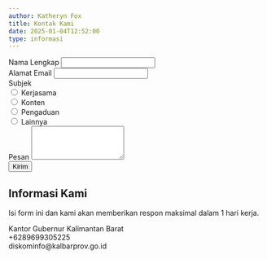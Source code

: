 ```yaml
---
author: Katheryn Fox
title: Kontak Kami
date: 2025-01-04T12:52:00
type: informasi
---
```


<section class="relative bg-white dark:bg-gray-800 p-8 rounded-xl border-2 border-gray-300 dark:border-gray-600 shadow-lg mx-auto max-w-4xl">
    <div class="absolute top-0 right-0 bottom-0 w-1/3 bg-customYellow rounded-r-xl hidden md:block"></div>
    <div class="p-2 w-full max-w-4xl flex flex-col md:flex-row relative z-10">
        <!-- Kotak Putih -->
        <div class="w-full md:w-2/3 p-4 mr-4">
            <form id="contactForm" onsubmit="return validateForm(event)">
                <div class="flex flex-col md:flex-row gap-4 mb-4">
                    <div class="w-full">
                        <label for="name" class="block text-lg font-bold text-gray-700 dark:text-gray-200">Nama Lengkap</label>
                        <input type="text" id="name" required class="mt-1 block w-full border border-gray-300 dark:border-gray-600 rounded-md shadow-sm p-2 focus:ring-green-500 focus:border-green-500 dark:bg-gray-700 dark:text-white">
                    </div>
                    <div class="w-full">
                        <label for="email" class="block text-lg font-bold text-gray-700 dark:text-gray-200">Alamat Email</label>
                        <input type="email" id="email" required class="mt-1 block w-full border border-gray-300 dark:border-gray-600 rounded-md shadow-sm p-2 focus:ring-green-500 focus:border-green-500 dark:bg-gray-700 dark:text-white">
                    </div>
                </div>
                <div class="mb-4">
                    <label class="block text-lg font-bold text-gray-700 dark:text-gray-200">Subjek</label>
                    <div class="grid grid-cols-2 gap-4 mt-2">
                        <div class="flex items-center">
                            <input type="radio" id="kerjasama" name="subjek" value="Kerjasama" required class="h-4 w-4 text-green-600 border-gray-300 dark:border-gray-600 focus:ring-green-500">
                            <label for="kerjasama" class="ml-2 block text-sm text-gray-700 dark:text-gray-200">Kerjasama</label>
                        </div>
                        <div class="flex items-center">
                            <input type="radio" id="konten" name="subjek" value="Konten" class="h-4 w-4 text-green-600 border-gray-300 dark:border-gray-600 focus:ring-green-500">
                            <label for="konten" class="ml-2 block text-sm text-gray-700 dark:text-gray-200">Konten</label>
                        </div>
                        <div class="flex items-center">
                            <input type="radio" id="pengaduan" name="subjek" value="Pengaduan" class="h-4 w-4 text-green-600 border-gray-300 dark:border-gray-600 focus:ring-green-500">
                            <label for="pengaduan" class="ml-2 block text-sm text-gray-700 dark:text-gray-200">Pengaduan</label>
                        </div>
                        <div class="flex items-center">
                            <input type="radio" id="lainnya" name="subjek" value="Lainnya" class="h-4 w-4 text-green-600 border-gray-300 dark:border-gray-600 focus:ring-green-500">
                            <label for="lainnya" class="ml-2 block text-sm text-gray-700 dark:text-gray-200">Lainnya</label>
                        </div>
                    </div>
                </div>
                <div class="mb-4">
                    <label for="message" class="block text-lg font-bold text-gray-700 dark:text-gray-200">Pesan</label>
                    <textarea id="message" rows="4" required class="mt-1 block w-full border border-gray-300 dark:border-gray-600 rounded-md shadow-sm p-2 focus:ring-green-500 focus:border-green-500 resize-none dark:bg-gray-700 dark:text-white"></textarea>
                </div>
                <button type="submit" class="w-full bg-customGreen text-white py-2 rounded-md hover:bg-green-700">Kirim</button>
            </form>
        </div>
        <!-- Kotak Hijau -->
        <div class="w-full md:w-1/2 bg-customGreen dark:bg-green-700 text-white p-4 mt-4 md:mt-0 md:ml-4 relative z-20">
            <h2 class="text-lg font-bold mb-2">Informasi Kami</h2>
            <p class="mb-4 font-medium text-sm">Isi form ini dan kami akan memberikan respon maksimal dalam 1 hari kerja.</p>
            <div class="flex items-center mb-2">
                <i class="fas fa-map-marker-alt mr-2 text-xl"></i>
                <span class="font-medium text-sm">Kantor Gubernur Kalimantan Barat</span>
            </div>
            <div class="flex items-center mb-2">
                <i class="fas fa-phone-alt mr-2 text-xl"></i>
                <span class="font-medium text-sm">+6289699305225</span>
            </div>
            <div class="flex items-center mb-4">
                <i class="fas fa-envelope mr-2 text-xl"></i>
                <span class="font-medium text-sm">diskominfo@kalbarprov.go.id</span>
            </div>
            <div class="flex flex-wrap gap-3 justify-center">
                <a href="https://www.youtube.com/@DiskominfoProvKalbar" target="_blank" class="text-customGreen dark:text-green-700 hover:text-green-800 dark:hover:text-green-900 w-10 h-10 rounded-full bg-white dark:bg-gray-200 flex items-center justify-center flex-shrink-0">
                    <i class="fab fa-youtube text-2xl"></i>
                </a>
                <a href="https://www.facebook.com/Diskominfoprovkalbar" target="_blank" class="text-customGreen dark:text-green-700 hover:text-green-800 dark:hover:text-green-900 w-10 h-10 rounded-full bg-white dark:bg-gray-200 flex items-center justify-center flex-shrink-0">
                    <i class="fab fa-facebook text-2xl"></i>
                </a>
                <a href="https://www.tiktok.com/@diskominfo.kalbar" target="_blank" class="text-customGreen dark:text-green-700 hover:text-green-800 dark:hover:text-green-900 w-10 h-10 rounded-full bg-white dark:bg-gray-200 flex items-center justify-center flex-shrink-0">
                    <i class="fab fa-tiktok text-2xl"></i>
                </a>
                <a href="https://x.com/KominfoKalbar" target="_blank" class="text-customGreen dark:text-green-700 hover:text-green-800 dark:hover:text-green-900 w-10 h-10 rounded-full bg-white dark:bg-gray-200 flex items-center justify-center flex-shrink-0">
                    <i class="fab fa-twitter text-2xl"></i>
                </a>
                <a href="https://www.instagram.com/diskominfo.kalbar/" target="_blank" class="text-customGreen dark:text-green-700 hover:text-green-800 dark:hover:text-green-900 w-10 h-10 rounded-full bg-white dark:bg-gray-200 flex items-center justify-center flex-shrink-0">
                    <i class="fab fa-instagram text-2xl"></i>
                </a>
            </div>
        </div>
    </div>
</section>

<script>
function validateForm(event) {
    event.preventDefault();
    
    const name = document.getElementById('name').value;
    const email = document.getElementById('email').value;
    const message = document.getElementById('message').value;
    const subjekRadios = document.getElementsByName('subjek');
    let selectedSubjek = '';
    
    for (let radio of subjekRadios) {
        if (radio.checked) {
            selectedSubjek = radio.value;
            break;
        }
    }
    
    if (!name || !email || !message || !selectedSubjek) {
        alert('Mohon lengkapi semua field yang diperlukan');
        return false;
    }
    
    const emailBody = `Nama: ${name}\nEmail: ${email}\nSubjek: ${selectedSubjek}\nPesan: ${message}`;
    
    const mailtoLink = `mailto:diskominfo@kalbarprov.go.id?subject=${encodeURIComponent(selectedSubjek)}&body=${encodeURIComponent(emailBody)}`;
    
    window.location.href = mailtoLink;
    return false;
}
</script>